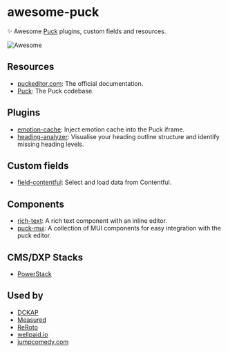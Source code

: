 # awesome-puck
✨ Awesome [Puck](https://puckeditor.com) plugins, custom fields and resources.

<img src="https://awesome.re/badge-flat2.svg" alt="Awesome">

## Resources

* [puckeditor.com](https://puckeditor.com): The official documentation.
* [Puck](https://github.com/measuredco/puck): The Puck codebase.

## Plugins

* [emotion-cache](https://github.com/measuredco/puck/tree/main/packages/plugin-emotion-cache): Inject emotion cache into the Puck iframe.
* [heading-analyzer](https://github.com/measuredco/puck/tree/main/packages/plugin-heading-analyzer): Visualise your heading outline structure and identify missing heading levels.

## Custom fields

* [field-contentful](https://github.com/measuredco/puck/tree/main/packages/field-contentful): Select and load data from Contentful.

## Components

* [rich-text](https://www.npmjs.com/package/@tohuhono/puck-rich-text): A rich text component with an inline editor.
* [puck-mui](https://www.npmjs.com/package/puck-mui): A collection of MUI components for easy integration with the puck editor.

## CMS/DXP Stacks

* [PowerStack](https://github.com/powerstackdev/power-stack)

## Used by

* [DCKAP](https://www.dckap.com)
* [Measured](https://measured.co)
* [ReRoto](https://reroto.com)
* [wellpaid.io](https://wellpaid.io)
* [jumpcomedy.com](https://www.jumpcomedy.com)

